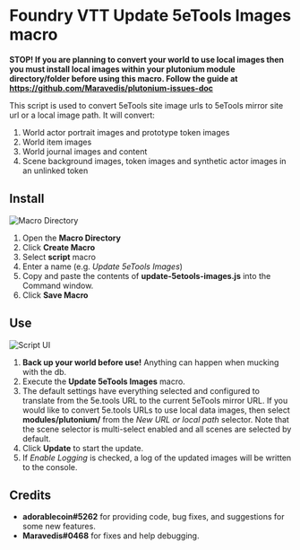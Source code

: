 # Foundry VTT Update 5eTools Images macro

**STOP! If you are planning to convert your world to use local images then you must install local images within your plutonium module directory/folder before using this macro. Follow the guide at https://github.com/Maravedis/plutonium-issues-doc**

This script is used to convert 5eTools site image urls to 5eTools mirror site url or a local image path. It will convert:
1. World actor portrait images and prototype token images
2. World item images
3. World journal images and content
4. Scene background images, token images and synthetic actor images in an unlinked token

## Install

![Macro Directory](https://raw.githubusercontent.com/wiki/surged20/foundryvtt-update-image-macro/images/macro-directory.png)
1. Open the **Macro Directory**
2. Click **Create Macro**
3. Select **script** macro
4. Enter a name (e.g. *Update 5eTools Images*)
5. Copy and paste the contents of **update-5etools-images.js** into the Command window.
6. Click **Save Macro**

## Use

![Script UI](https://raw.githubusercontent.com/wiki/surged20/foundryvtt-update-image-macro/images/update-5etools-images-dialog.png)
1. **Back up your world before use!** Anything can happen when mucking with the db.
2. Execute the **Update 5eTools Images** macro.
3. The default settings have everything selected and configured to translate from the 5e.tools URL to the current 5eTools mirror URL. If you would like to convert 5e.tools URLs to use local data images, then select **modules/plutonium/** from the *New URL or local path* selector. Note that the scene selector is multi-select enabled and all scenes are selected by default.
4. Click **Update** to start the update.
5. If *Enable Logging* is checked, a log of the updated images will be written to the console.

## Credits

* **adorablecoin#5262** for providing code, bug fixes, and suggestions for some new features.
* **Maravedis#0468** for fixes and help debugging.
